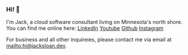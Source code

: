 ### Hi! 👋 
I'm Jack, a cloud software consultant living on Minnesota's north shore.
You can find me online here:
[LinkedIn](https://www.linkedin.com/in/jack-sloan/)
[Youtube](https://www.youtube.com/user/jbsloan1/featured)
[Github](https://github.com/jacksloan)
[Instagram](https://www.instagram.com/jaack.sloan/)

For business and all other inquireies, please contact me via email at <mailto:hi@jacksloan.dev>.
